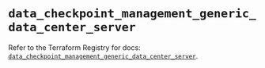 # `data_checkpoint_management_generic_data_center_server`

Refer to the Terraform Registry for docs: [`data_checkpoint_management_generic_data_center_server`](https://registry.terraform.io/providers/checkpointsw/checkpoint/2.11.0/docs/data-sources/management_generic_data_center_server).
